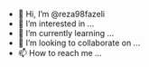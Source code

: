 - 👋 Hi, I’m @reza98fazeli
- 👀 I’m interested in ...
- 🌱 I’m currently learning ...
- 💞️ I’m looking to collaborate on ...
- 📫 How to reach me ...

<!---
reza98fazeli/reza98fazeli is a ✨ special ✨ repository because its `README.md` (this file) appears on your GitHub profile.
You can click the Preview link to take a look at your changes.
--->
